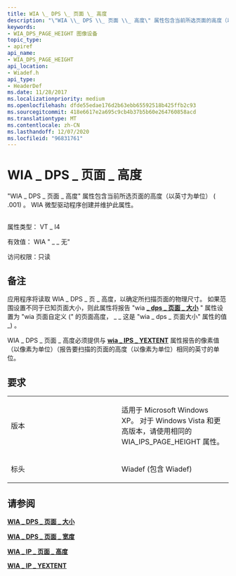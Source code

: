 ```yaml
---
title: WIA \_ DPS \_ 页面 \_ 高度
description: "\"WIA \\_ DPS \\_ 页面 \\_ 高度\" 属性包含当前所选页面的高度（以英寸为单位） ( .001) 。 WIA 微型驱动程序创建并维护此属性。"
keywords:
- WIA_DPS_PAGE_HEIGHT 图像设备
topic_type:
- apiref
api_name:
- WIA_DPS_PAGE_HEIGHT
api_location:
- Wiadef.h
api_type:
- HeaderDef
ms.date: 11/28/2017
ms.localizationpriority: medium
ms.openlocfilehash: dfde55edae176d2b63ebb65592518b425ffb2c93
ms.sourcegitcommit: 418e6617e2a695c9cb4b37b5b60e264760858acd
ms.translationtype: MT
ms.contentlocale: zh-CN
ms.lasthandoff: 12/07/2020
ms.locfileid: "96831761"
---
```

# <a name="wia_dps_page_height"></a>WIA \_ DPS \_ 页面 \_ 高度


"WIA \_ DPS \_ 页面 \_ 高度" 属性包含当前所选页面的高度（以英寸为单位） ( .001) 。 WIA 微型驱动程序创建并维护此属性。

## <span id="ddk_wia_dps_page_height_si"></span><span id="DDK_WIA_DPS_PAGE_HEIGHT_SI"></span>


属性类型： VT \_ I4

有效值： WIA " \_ \_ 无"

访问权限：只读

<a name="remarks"></a>备注
-------

应用程序将读取 WIA \_ DPS \_ 页 \_ 高度，以确定所扫描页面的物理尺寸。 如果范围设置不同于已知页面大小，则此属性将报告 "wia [**\_ dps \_ 页面 \_ 大小**](wia-dps-page-size.md) " 属性设置为 "wia 页面自定义 (" 的页面高度， \_ \_ 这是 "wia \_ dps \_ 页面大小" 属性的值 \_) 。

WIA \_ DPS \_ 页面 \_ 高度必须提供与 [**wia \_ IPS \_ YEXTENT**](wia-ips-yextent.md) 属性报告的像素值（以像素为单位）（报告要扫描的页面的高度（以像素为单位）相同的英寸的单位。

<a name="requirements"></a>要求
------------

<table>
<colgroup>
<col width="50%" />
<col width="50%" />
</colgroup>
<tbody>
<tr class="odd">
<td><p>版本</p></td>
<td><p>适用于 Microsoft Windows XP。 对于 Windows Vista 和更高版本，请使用相同的 WIA_IPS_PAGE_HEIGHT 属性。</p></td>
</tr>
<tr class="even">
<td><p>标头</p></td>
<td>Wiadef (包含 Wiadef) </td>
</tr>
</tbody>
</table>

## <a name="see-also"></a>请参阅


[**WIA \_ DPS \_ 页面 \_ 大小**](wia-dps-page-size.md)

[**WIA \_ DPS \_ 页面 \_ 宽度**](wia-dps-page-width.md)

[**WIA \_ IP \_ 页面 \_ 高度**](wia-ips-page-height.md)

[**WIA \_ IP \_ YEXTENT**](wia-ips-yextent.md)

 

 







